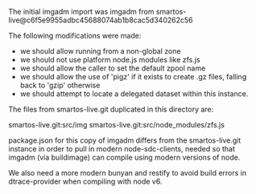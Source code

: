 The initial imgadm import was imgadm from
smartos-live@c6f5e9955adbc45688074ab1b8cac5d340262c56

The following modifications were made:
 - we should allow running from a non-global zone
 - we should not use platform node.js modules like zfs.js
 - we should allow the caller to set the default zpool name
 - we should allow the use of 'pigz' if it exists to
   create .gz files, falling back to 'gzip' otherwise
 - we should attempt to locate a delegated dataset within
   this instance.

The files from smartos-live.git duplicated in this directory are:

smartos-live.git:src/img
smartos-live.git:src/node_modules/zfs.js

package.json for this copy of imgadm differs from the smartos-live.git
instance in order to pull in modern node-sdc-clients, needed so that
imgadm (via buildimage) can compile using modern versions of node.

We also need a more modern bunyan and restify to avoid build errors
in dtrace-provider when compiling with node v6.

